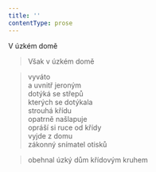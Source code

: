 ```yaml
---
title: ''
contentType: prose
---
```


V úzkém domě

> Však v úzkém domě

> vyváto  
> a uvnitř jeroným  
> dotýká se střepů  
> kterých se dotýkala  
> strouhá křídu  
> opatrně našlapuje  
> opráší si ruce od křídy  
> vyjde z domu  
> zákonný snímatel otisků

> obehnal úzký dům křídovým kruhem
